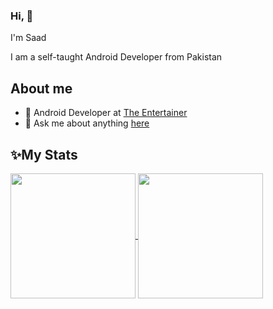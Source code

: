 ### Hi, 👋
I'm Saad 

I am a self-taught Android Developer from Pakistan

## About me
- 💼 Android Developer at [The Entertainer](https://www.theentertainerme.com/en-ae/dubai-n-emirates)
- 💬 Ask me about anything [here](https://github.com/saadiftkhar/saadiftkhar/issues)

## ✨My Stats
<a href="https://github.com/saadiftkhar/github-readme-stats">
  <img height=200 align="center" src="https://github-readme-stats-saadiftkhar.vercel.app/api?username=saadiftkhar" />
</a>
<a href="https://github.com/saadiftkhar/convoychat">
  <img height=200 align="center" src="https://github-readme-stats-saadiftkhar.vercel.app/api/top-langs?username=saadiftkhar&layout=compact&langs_count=8&card_width=320" />
</a>
